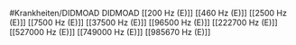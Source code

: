 #Krankheiten/DIDMOAD
DIDMOAD
[[200 Hz (E)]]
[[460 Hz (E)]]
[[2500 Hz (E)]]
[[7500 Hz (E)]]
[[37500 Hz (E)]]
[[96500 Hz (E)]]
[[222700 Hz (E)]]
[[527000 Hz (E)]]
[[749000 Hz (E)]]
[[985670 Hz (E)]]